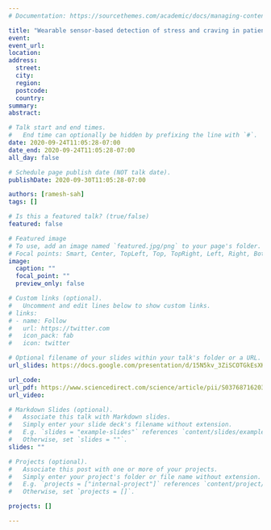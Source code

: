 ```yaml
---
# Documentation: https://sourcethemes.com/academic/docs/managing-content/

title: "Wearable sensor-based detection of stress and craving in patients"
event:
event_url:
location:
address:
  street:
  city:
  region:
  postcode:
  country:
summary:
abstract:

# Talk start and end times.
#   End time can optionally be hidden by prefixing the line with `#`.
date: 2020-09-24T11:05:28-07:00
date_end: 2020-09-24T11:05:28-07:00
all_day: false

# Schedule page publish date (NOT talk date).
publishDate: 2020-09-30T11:05:28-07:00

authors: [ramesh-sah]
tags: []

# Is this a featured talk? (true/false)
featured: false

# Featured image
# To use, add an image named `featured.jpg/png` to your page's folder. 
# Focal points: Smart, Center, TopLeft, Top, TopRight, Left, Right, BottomLeft, Bottom, BottomRight.
image:
  caption: ""
  focal_point: ""
  preview_only: false

# Custom links (optional).
#   Uncomment and edit lines below to show custom links.
# links:
# - name: Follow
#   url: https://twitter.com
#   icon_pack: fab
#   icon: twitter

# Optional filename of your slides within your talk's folder or a URL.
url_slides: https://docs.google.com/presentation/d/15N5kv_3ZiSCOTGkEsXKXnhb4AeS08Q8eATkr3GkHpgc/edit?usp=sharing

url_code:
url_pdf: https://www.sciencedirect.com/science/article/pii/S0376871620300946
url_video:

# Markdown Slides (optional).
#   Associate this talk with Markdown slides.
#   Simply enter your slide deck's filename without extension.
#   E.g. `slides = "example-slides"` references `content/slides/example-slides.md`.
#   Otherwise, set `slides = ""`.
slides: ""

# Projects (optional).
#   Associate this post with one or more of your projects.
#   Simply enter your project's folder or file name without extension.
#   E.g. `projects = ["internal-project"]` references `content/project/deep-learning/index.md`.
#   Otherwise, set `projects = []`.

projects: []

---
```

